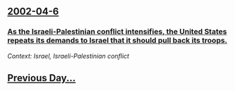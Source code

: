 ## [2002-04-6](/news/2002/04/6/index.md)

### [As the Israeli-Palestinian conflict intensifies, the United States repeats its demands to Israel that it should pull back its troops.](/news/2002/04/6/as-the-israeliapalestinian-conflict-intensifies-the-united-states-repeats-its-demands-to-israel-that-it-should-pull-back-its-troops.md)
_Context: Israel, Israeli-Palestinian conflict_

## [Previous Day...](/news/2002/04/5/index.md)

